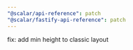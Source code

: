 ```yaml
---
"@scalar/api-reference": patch
"@scalar/fastify-api-reference": patch
---
```


fix: add min height to classic layout
